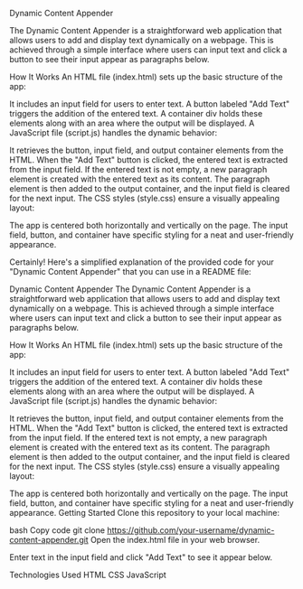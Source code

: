 Dynamic Content Appender

The Dynamic Content Appender is a straightforward web application that allows users to add and display text dynamically on a webpage. This is achieved through a simple interface where users can input text and click a button to see their input appear as paragraphs below.

How It Works
An HTML file (index.html) sets up the basic structure of the app:

It includes an input field for users to enter text.
A button labeled "Add Text" triggers the addition of the entered text.
A container div holds these elements along with an area where the output will be displayed.
A JavaScript file (script.js) handles the dynamic behavior:

It retrieves the button, input field, and output container elements from the HTML.
When the "Add Text" button is clicked, the entered text is extracted from the input field.
If the entered text is not empty, a new paragraph element is created with the entered text as its content.
The paragraph element is then added to the output container, and the input field is cleared for the next input.
The CSS styles (style.css) ensure a visually appealing layout:

The app is centered both horizontally and vertically on the page.
The input field, button, and container have specific styling for a neat and user-friendly appearance.



Certainly! Here's a simplified explanation of the provided code for your "Dynamic Content Appender" that you can use in a README file:

Dynamic Content Appender
The Dynamic Content Appender is a straightforward web application that allows users to add and display text dynamically on a webpage. This is achieved through a simple interface where users can input text and click a button to see their input appear as paragraphs below.

How It Works
An HTML file (index.html) sets up the basic structure of the app:

It includes an input field for users to enter text.
A button labeled "Add Text" triggers the addition of the entered text.
A container div holds these elements along with an area where the output will be displayed.
A JavaScript file (script.js) handles the dynamic behavior:

It retrieves the button, input field, and output container elements from the HTML.
When the "Add Text" button is clicked, the entered text is extracted from the input field.
If the entered text is not empty, a new paragraph element is created with the entered text as its content.
The paragraph element is then added to the output container, and the input field is cleared for the next input.
The CSS styles (style.css) ensure a visually appealing layout:

The app is centered both horizontally and vertically on the page.
The input field, button, and container have specific styling for a neat and user-friendly appearance.
Getting Started
Clone this repository to your local machine:

bash
Copy code
git clone https://github.com/your-username/dynamic-content-appender.git
Open the index.html file in your web browser.

Enter text in the input field and click "Add Text" to see it appear below.

Technologies Used
HTML
CSS
JavaScript
